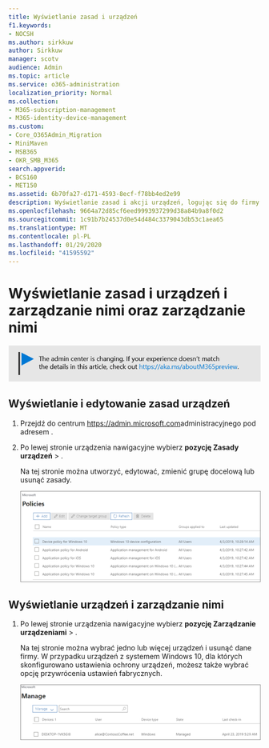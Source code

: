```yaml
---
title: Wyświetlanie zasad i urządzeń
f1.keywords:
- NOCSH
ms.author: sirkkuw
author: Sirkkuw
manager: scotv
audience: Admin
ms.topic: article
ms.service: o365-administration
localization_priority: Normal
ms.collection:
- M365-subscription-management
- M365-identity-device-management
ms.custom:
- Core_O365Admin_Migration
- MiniMaven
- MSB365
- OKR_SMB_M365
search.appverid:
- BCS160
- MET150
ms.assetid: 6b70fa27-d171-4593-8ecf-f78bb4ed2e99
description: Wyświetlanie zasad i akcji urządzeń, logując się do firmy Microsoft 365 przy użyciu globalnych poświadczeń administratora.
ms.openlocfilehash: 9664a72d85cf6eed9993937299d38a84b9a8f0d2
ms.sourcegitcommit: 1c91b7b24537d0e54d484c3379043db53c1aea65
ms.translationtype: MT
ms.contentlocale: pl-PL
ms.lasthandoff: 01/29/2020
ms.locfileid: "41595592"
---
```

# <a name="view-and-manage-policies-and-devices"></a>Wyświetlanie zasad i urządzeń i zarządzanie nimi oraz zarządzanie nimi

[![Etykieta informująca, że centrum administracyjne zmienia się, a więcej informacji na ten temat możesz znaleźć w witrynie aka.ms/aboutM365preview.](media/m365admincenterchanging.png)](https://docs.microsoft.com/office365/admin/microsoft-365-admin-center-preview)

## <a name="view-and-edit-device-policies"></a>Wyświetlanie i edytowanie zasad urządzeń

1.  Przejdź do centrum <a href="https://go.microsoft.com/fwlink/p/?linkid=837890" target="_blank">https://admin.microsoft.com</a>administracyjnego pod adresem .
2. Po lewej stronie urządzenia nawigacyjne wybierz **pozycję Zasady** **urządzeń** \> .

    Na tej stronie można utworzyć, edytować, zmienić grupę docelową lub usunąć zasady.

    ![Screenshot of the Policies page](media/devicepolicies.png)
  
## <a name="view-and-manage-devices"></a>Wyświetlanie urządzeń i zarządzanie nimi

1. Po lewej stronie urządzenia nawigacyjne wybierz **pozycję Zarządzanie** **urządzeniami** \> . 
    
    Na tej stronie można wybrać jedno lub więcej urządzeń i usunąć dane firmy. W przypadku urządzeń z systemem Windows 10, dla których skonfigurowano ustawienia ochrony urządzeń, możesz także wybrać opcję przywrócenia ustawień fabrycznych.
  
   ![Strona Zarządzanie urządzeniami](media/devicesmanage.png)

